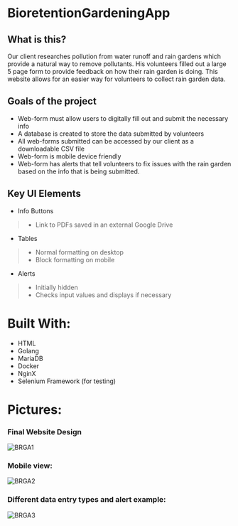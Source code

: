 # BioretentionGardeningApp
## **What is this?**

Our client researches pollution from water runoff and rain gardens which provide a natural way to remove pollutants. His volunteers filled out a large 5 page form to provide feedback on how their rain garden is doing. This website allows for an easier way for volunteers to collect rain garden data.

## **Goals of the project**
- Web-form must allow users to digitally fill out and submit the necessary info
- A database is created to store the data submitted by volunteers
- All web-forms submitted can be accessed by our client as a downloadable CSV file
- Web-form is mobile device friendly
- Web-form has alerts that tell volunteers to fix issues with the rain garden based on the info that is being submitted.

## **Key UI Elements**
- Info Buttons
> - Link to PDFs saved in an external Google Drive
- Tables
> - Normal formatting on desktop
> - Block formatting on mobile
- Alerts
> - Initially hidden
> - Checks input values and displays if necessary

# Built With:
- HTML
- Golang
- MariaDB
- Docker
- NginX
- Selenium Framework (for testing)

# Pictures:
### **Final Website Design**
![BRGA1](https://user-images.githubusercontent.com/87416441/127755400-8e2a45b0-bd37-449c-906f-9828d69f1020.png)
### **Mobile view:**
![BRGA2](https://user-images.githubusercontent.com/87416441/127755401-b1b5e8f0-cb46-4023-b1d1-13b5c1c12712.png)
### **Different data entry types and alert example:**
![BRGA3](https://user-images.githubusercontent.com/87416441/127755404-161d8792-b087-40a3-9371-3dd1e2a9792e.png)

